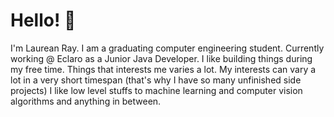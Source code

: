 # Hello! 👋

I'm Laurean Ray. I am a graduating computer engineering student. Currently working @ Eclaro as a Junior Java Developer. 
I like building things during my free time. Things that interests me varies a lot. My interests can vary a lot in a very short timespan (that's why I have so many unfinished side projects) I like low level stuffs to machine learning and computer vision algorithms and anything in between. 
